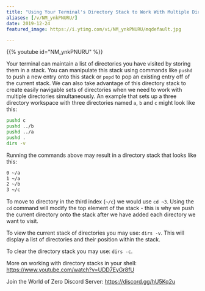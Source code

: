 ```yaml
---
title: "Using Your Terminal's Directory Stack to Work With Multiple Directories"
aliases: [/v/NM_ynkPNURU/]
date: 2019-12-24
featured_image: https://i.ytimg.com/vi/NM_ynkPNURU/mqdefault.jpg

---
```


{{% youtube id="NM_ynkPNURU" %}}

Your terminal can maintain a list of directories you have visited by storing them in a stack. You can manipulate this stack using commands like `pushd` to push a new entry onto this stack or `popd` to pop an existing entry off of the current stack. We can also take advantage of this directory stack to create easily navigable sets of directories when we need to work with multiple directories simultaneously. An example that sets up a three directory workspace with three directories named `a`, `b` and `c` might look like this:

```sh
pushd c
pushd ../b
pushd ../a
pushd .
dirs -v
```

Running the commands above may result in a directory stack that looks like this:

```sh
0 ~/a
1 ~/a
2 ~/b
3 ~/c
```

To move to directory in the third index (`~/c`) we would use `cd ~3`. Using the `cd` command will modify the top element of the stack - this is why we push the current directory onto the stack after we have added each directory we want to visit.

To view the current stack of directories you may use: `dirs -v`. This will display a list of directories and their position within the stack.

To clear the directory stack you may use: `dirs -c`.


More on working with directory stacks in your shell: https://www.youtube.com/watch?v=UDD7EyGr8fU

Join the World of Zero Discord Server: https://discord.gg/hU5Kq2u